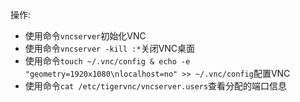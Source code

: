 操作:
* 使用命令`vncserver`初始化VNC
* 使用命令`vncserver -kill :*`关闭VNC桌面
* 使用命令`touch ~/.vnc/config & echo -e "geometry=1920x1080\nlocalhost=no" >> ~/.vnc/config`配置VNC
* 使用命令`cat /etc/tigervnc/vncserver.users`查看分配的端口信息
